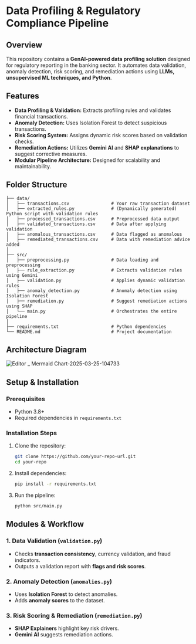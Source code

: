 # Data Profiling & Regulatory Compliance Pipeline

## Overview
This repository contains a **GenAI-powered data profiling solution** designed for regulatory reporting in the banking sector. It automates data validation, anomaly detection, risk scoring, and remediation actions using **LLMs, unsupervised ML techniques, and Python**.

## Features
- **Data Profiling & Validation:** Extracts profiling rules and validates financial transactions.
- **Anomaly Detection:** Uses Isolation Forest to detect suspicious transactions.
- **Risk Scoring System:** Assigns dynamic risk scores based on validation checks.
- **Remediation Actions:** Utilizes **Gemini AI** and **SHAP explanations** to suggest corrective measures.
- **Modular Pipeline Architecture:** Designed for scalability and maintainability.

## Folder Structure
```
├── data/
│   ├── transactions.csv                # Your raw transaction dataset
│   ├── extracted_rules.py              # (Dynamically generated) Python script with validation rules
│   ├── processed_transactions.csv      # Preprocessed data output
│   ├── validated_transactions.csv      # Data after applying validation
│   ├── anomalous_transactions.csv      # Data flagged as anomalous
│   ├── remediated_transactions.csv     # Data with remediation advice added
│
├── src/
│   ├── preprocessing.py                # Data loading and preprocessing
│   ├── rule_extraction.py              # Extracts validation rules using Gemini
│   ├── validation.py                   # Applies dynamic validation rules
│   ├── anomaly_detection.py            # Anomaly detection using Isolation Forest
│   ├── remediation.py                  # Suggest remediation actions using SHAP
│   └── main.py                         # Orchestrates the entire pipeline
│
├── requirements.txt                    # Python dependencies
└── README.md                           # Project documentation
```
## Architecture Diagram
![Editor _ Mermaid Chart-2025-03-25-104733](https://github.com/user-attachments/assets/79aeada7-254f-4e15-96cd-b396113ef520)



## Setup & Installation
### Prerequisites
- Python 3.8+
- Required dependencies in `requirements.txt`

### Installation Steps
1. Clone the repository:
   ```bash
   git clone https://github.com/your-repo-url.git
   cd your-repo
   ```
2. Install dependencies:
   ```bash
   pip install -r requirements.txt
   ```
3. Run the pipeline:
   ```bash
   python src/main.py
   ```

## Modules & Workflow
### **1. Data Validation (`validation.py`)**
- Checks **transaction consistency**, currency validation, and fraud indicators.
- Outputs a validation report with **flags and risk scores**.

### **2. Anomaly Detection (`anomalies.py`)**
- Uses **Isolation Forest** to detect anomalies.
- Adds **anomaly scores** to the dataset.

### **3. Risk Scoring & Remediation (`remediation.py`)**
- **SHAP Explainers** highlight key risk drivers.
- **Gemini AI** suggests remediation actions.



